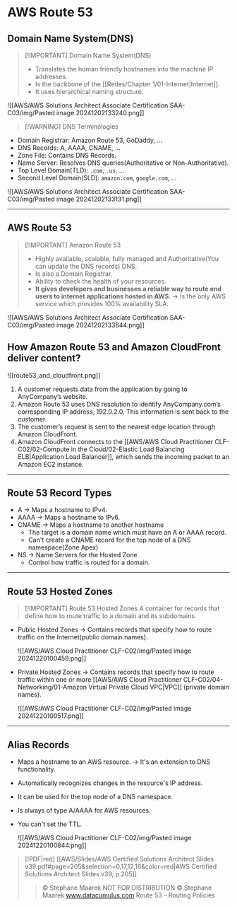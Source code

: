 # AWS Route 53

## Domain Name System(DNS)

> [!IMPORTANT] Domain Name System(DNS)
> - Translates the human friendly hostnames into the machine IP addresses.
> - Is the backbone of the [[Redes/Chapter 1/01-Internet|Internet]].
> - It uses hierarchical naming structure.

![[AWS/AWS Solutions Architect Associate Certification SAA-C03/img/Pasted image 20241202133240.png]]

> [!WARNING] DNS Terminologies
- Domain Registrar: Amazon Route 53, GoDaddy, ...
- DNS Records: A, AAAA, CNAME, ...
- Zone File: Contains DNS Records.
- Name Server: Resolves DNS queries(Authoritative or Non-Authoritative).
- Top Level Domain(TLD): `.com`, `.us`, ...
- Second Level Domain(SLD): `amazon.com`, `google.com`, ...

![[AWS/AWS Solutions Architect Associate Certification SAA-C03/img/Pasted image 20241202133131.png]]


---

## AWS Route 53

> [!IMPORTANT] Amazon Route 53
> - Highly available, scalable, fully managed and Authoritative(You can update the DNS records) DNS.
> - Is also a Domain Registrar.
> - Ability to check the health of your resources.
> - **It gives developers and businesses a reliable way to route end users to internet applications hosted in AWS**. -> Is the only AWS service which provides 100% availability SLA.

![[AWS/AWS Solutions Architect Associate Certification SAA-C03/img/Pasted image 20241202133844.png]]

## How Amazon Route 53 and Amazon CloudFront deliver content?

![[route53_and_cloudfront.png]]

1. A customer requests data from the application by going to AnyCompany’s website.
2. Amazon Route 53 uses DNS resolution to identify AnyCompany.com’s corresponding IP address, 192.0.2.0. This information is sent back to the customer.
3. The customer’s request is sent to the nearest edge location through Amazon CloudFront.
4. Amazon CloudFront connects to the [[AWS/AWS Cloud Practitioner CLF-C02/02-Compute in the Cloud/02-Elastic Load Balancing ELB|Application Load Balancer]], which sends the incoming packet to an Amazon EC2 instance.


---

## Route 53 Record Types
- A -> Maps a hostname to IPv4.
- AAAA -> Maps a hostname to IPv6.
- CNAME -> Maps a hostname to another hostname
	- The target is a domain name which must have an A or AAAA record.
	- Can't create a CNAME record for the top node of a DNS namespace(Zone Apex)
- NS -> Name Servers for the Hosted Zone
	- Control how traffic is routed for a domain.

---


## Route 53 Hosted Zones


> [!IMPORTANT] Route 53 Hosted Zones
> A container for records that define how to route traffic to a domain and its subdomains.


- Public Hosted Zones -> Contains records that specify how to route traffic on the Internet(public domain names).

	![[AWS/AWS Cloud Practitioner CLF-C02/img/Pasted image 20241220100459.png]]

- Private Hosted Zones -> Contains records that specify how to route traffic within one or more [[AWS/AWS Cloud Practitioner CLF-C02/04-Networking/01-Amazon Virtual Private Cloud VPC|VPC]] (private domain names).

	![[AWS/AWS Cloud Practitioner CLF-C02/img/Pasted image 20241220100517.png]]


---

## Alias Records
- Maps a hostname to an AWS resource. -> It's an extension to DNS functionality.
- Automatically recognizes changes in the resource's IP address.
- It can be used for the top node of a DNS namespace.
- Is always of type A/AAAA for AWS resources.
- You can't set the TTL.

	![[AWS/AWS Cloud Practitioner CLF-C02/img/Pasted image 20241220100844.png]]

> [!PDF|red] [[AWS/Slides/AWS Certified Solutions Architect Slides v39.pdf#page=205&selection=0,17,12,16&color=red|AWS Certified Solutions Architect Slides v39, p.205]]
> > © Stephane Maarek NOT FOR DISTRIBUTION © Stephane Maarek www.datacumulus.com Route 53 – Routing Policies
> 
> 